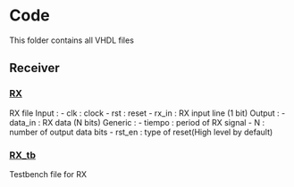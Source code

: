 # Code
This folder contains all VHDL files

## Receiver
### [RX](RX.vhd)
RX file
Input :
    - clk : clock
    - rst : reset
    - rx_in : RX input line (1 bit)
Output : 
    - data_in : RX data (N  bits)
Generic :
    - tiempo : period of RX signal
    - N : number of output data bits
    - rst_en : type of reset(High level by default)
### [RX_tb](RX_tb.vhd)
Testbench file for RX